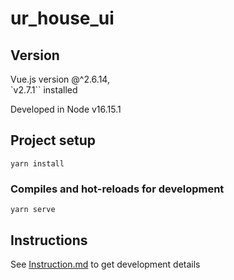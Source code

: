 # ur_house_ui


## Version

Vue.js version @^2.6.14,  
`v2.7.1`` installed

Developed in Node v16.15.1

## Project setup

```
yarn install
```

### Compiles and hot-reloads for development

```
yarn serve
```

## Instructions

See [Instruction.md](instruction.md) to get development details

